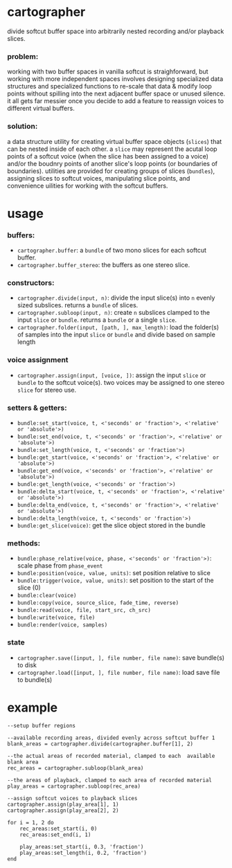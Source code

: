 # cartographer

divide softcut buffer space into arbitrarily nested recording and/or playback slices.

### problem:

working with two buffer spaces in vanilla softcut is straighforward, but working with more independent spaces involves designing specialized data structures and specialized functions to re-scale that data & modify loop points without spilling into the next adjacent buffer space or unused silence. it all gets far messier once you decide to add a feature to reassign voices to different virtual buffers.

### solution:

a data structure utility for creating virtual buffer space objects (`slices`) that can be nested inside of each other. a `slice` may represent the acutal loop points of a softcut voice (when the slice has been assigned to a voice) and/or the boudnry points of another slice's loop points (or boundaries of boundaries). utilities are provided for creating groups of slices (`bundles`), assigning slices to softcut voices, manipulating slice points, and convenience uilities for working with the softcut buffers. 

# usage

### buffers:
- `cartographer.buffer`: a `bundle` of two mono slices for each softcut buffer.
- `cartographer.buffer_stereo`: the buffers as one stereo slice.

### constructors:
- `cartographer.divide(input, n)`: divide the input slice(s) into `n` evenly sized subslices. returns a `bundle` of slices.
- `cartographer.subloop(input, n)`: create `n` subslices clamped to the input `slice` or `bundle`. returns a `bundle` or a single `slice`.
- `cartographer.folder(input, [path, ], max_length)`: load the folder(s) of samples into the input `slice` or `bundle` and divide based on sample length

### voice assignment
- `cartographer.assign(input, [voice, ])`: assign the input `slice` or `bundle` to the softcut voice(s). two voices may be assigned to one stereo `slice` for stereo use.

### setters & getters:
- `bundle:set_start(voice, t, <'seconds' or 'fraction'>, <'relative' or 'absolute'>)` 
- `bundle:set_end(voice, t, <'seconds' or 'fraction'>, <'relative' or 'absolute'>)` 
- `bundle:set_length(voice, t, <'seconds' or 'fraction'>)` 
- `bundle:get_start(voice, <'seconds' or 'fraction'>, <'relative' or 'absolute'>)` 
- `bundle:get_end(voice, <'seconds' or 'fraction'>, <'relative' or 'absolute'>)` 
- `bundle:get_length(voice, <'seconds' or 'fraction'>)`
- `bundle:delta_start(voice, t, <'seconds' or 'fraction'>, <'relative' or 'absolute'>)` 
- `bundle:delta_end(voice, t, <'seconds' or 'fraction'>, <'relative' or 'absolute'>)` 
- `bundle:delta_length(voice, t, <'seconds' or 'fraction'>)`
- `bundle:get_slice(voice)`: get the slice object stored in the bundle

### methods:
- `bundle:phase_relative(voice, phase, <'seconds' or 'fraction'>)`: scale phase from `phase_event`
- `bundle:position(voice, value, units)`: set position relative to slice
- `bundle:trigger(voice, value, units)`: set position to the start of the slice (0)
- `bundle:clear(voice)`
- `bundle:copy(voice, source_slice, fade_time, reverse)`
- `bundle:read(voice, file, start_src, ch_src)`
- `bundle:write(voice, file)`
- `bundle:render(voice, samples)`

### state

- `cartographer.save([input, ], file number, file name)`: save bundle(s) to disk
- `cartographer.load([input, ], file number, file name)`: load save file to bundle(s)

# example
```
--setup buffer regions

--available recording areas, divided evenly across softcut buffer 1
blank_areas = cartographer.divide(cartographer.buffer[1], 2)

--the actual areas of recorded material, clamped to each  available blank area
rec_areas = cartographer.subloop(blank_area)

--the areas of playback, clamped to each area of recorded material
play_areas = cartographer.subloop(rec_area)

--assign softcut voices to playback slices
cartographer.assign(play_area[1], 1)
cartographer.assign(play_area[2], 2)

for i = 1, 2 do
    rec_areas:set_start(i, 0)
    rec_areas:set_end(i, 1)

    play_areas:set_start(i, 0.3, 'fraction')
    play_areas:set_length(i, 0.2, 'fraction')
end
```
